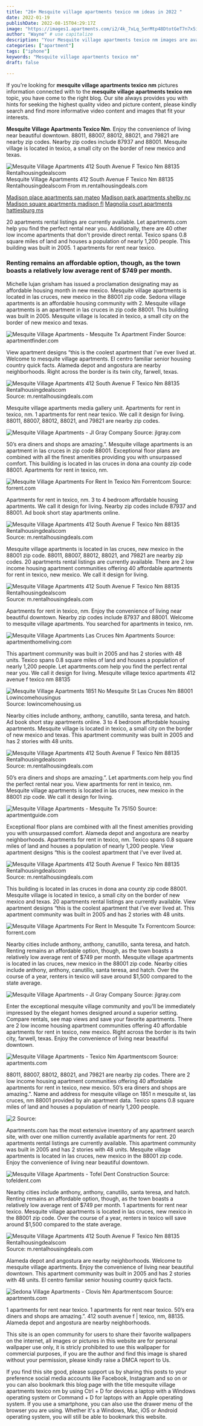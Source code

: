 ```yaml
---
title: "26+ Mesquite village apartments texico nm ideas in 2022 "
date: 2022-01-19
publishDate: 2022-08-15T04:29:17Z
image: "https://images1.apartments.com/i2/4k_7xLq_5erMtp48DtotGeT7n7x5igN21DaONmR624w/111/sedona-village-clovis-nm-primary-photo.jpg"
author: "Wayne" # use capitalize
description: "Your Mesquite village apartments texico nm images are available in this site. Mesquite village apartments texico nm are a topic that is being searched for and liked by netizens today. You can Get the Mesquite village apartments texico nm files here. Download all royalty-free photos."
categories: ["apartment"]
tags: ["iphone"]
keywords: "Mesquite village apartments texico nm"
draft: false

---
```


If you're looking for **mesquite village apartments texico nm** pictures information connected with to the **mesquite village apartments texico nm** topic, you have come to the right  blog.  Our site always  provides you with  hints  for seeking  the highest  quality video and picture  content, please kindly search and find more informative video content and images  that fit your interests.

**Mesquite Village Apartments Texico Nm**. Enjoy the convenience of living near beautiful downtown. 88011, 88007, 88012, 88021, and 79821 are nearby zip codes. Nearby zip codes include 87937 and 88001. Mesquite village is located in texico, a small city on the border of new mexico and texas.

![Mesquite Village Apartments 412 South Avenue F Texico Nm 88135 Rentalhousingdealscom](https://cdn-0.rentalhousingdeals.com/uploaded/IMG_3956.jpg "Mesquite Village Apartments 412 South Avenue F Texico Nm 88135 Rentalhousingdealscom")
Mesquite Village Apartments 412 South Avenue F Texico Nm 88135 Rentalhousingdealscom From m.rentalhousingdeals.com

[Madison place apartments san mateo](/madison-place-apartments-san-mateo/)
[Madison park apartments shelby nc](/madison-park-apartments-shelby-nc/)
[Madison square apartments madison fl](/madison-square-apartments-madison-fl/)
[Magnolia court apartments hattiesburg ms](/magnolia-court-apartments-hattiesburg-ms/)

20 apartments rental listings are currently available. Let apartments.com help you find the perfect rental near you. Additionally, there are 40 other low income apartments that don&#039;t provide direct rental. Texico spans 0.8 square miles of land and houses a population of nearly 1,200 people. This building was built in 2005. 1 apartments for rent near texico.

### Renting remains an affordable option, though, as the town boasts a relatively low average rent of $749 per month.

Michelle lujan grisham has issued a proclamation designating may as affordable housing month in new mexico. Mesquite village apartments is located in las cruces, new mexico in the 88001 zip code. Sedona village apartments is an affordable housing community with 2. Mesquite village apartments is an apartment in las cruces in zip code 88001. This building was built in 2005. Mesquite village is located in texico, a small city on the border of new mexico and texas.


![Mesquite Village Apartments - Mesquite Tx Apartment Finder](https://image1.apartmentfinder.com/i2/jM7OkXeI8QETbsi4gbKR22mwlOHBpE8EPmJwxjDfCMM/111/mesquite-village-apartments-mesquite-tx-building-photo.jpg "Mesquite Village Apartments - Mesquite Tx Apartment Finder")
Source: apartmentfinder.com

View apartment designs “this is the coolest apartment that i’ve ever lived at. Welcome to mesquite village apartments. El centro familiar senior housing country quick facts. Alameda depot and angostura are nearby neighborhoods. Right across the border is its twin city, farwell, texas.

![Mesquite Village Apartments 412 South Avenue F Texico Nm 88135 Rentalhousingdealscom](https://cdn-0.rentalhousingdeals.com/uploaded/IMG_3980.jpg "Mesquite Village Apartments 412 South Avenue F Texico Nm 88135 Rentalhousingdealscom")
Source: m.rentalhousingdeals.com

Mesquite village apartments media gallery unit. Apartments for rent in texico, nm. 1 apartments for rent near texico. We call it design for living. 88011, 88007, 88012, 88021, and 79821 are nearby zip codes.

![Mesquite Village Apartments - Jl Gray Company](https://jlgray.com/websiteimages/42/Mesquite%20Village%20Apartments%201.jpg "Mesquite Village Apartments - Jl Gray Company")
Source: jlgray.com

50’s era diners and shops are amazing.”. Mesquite village apartments is an apartment in las cruces in zip code 88001. Exceptional floor plans are combined with all the finest amenities providing you with unsurpassed comfort. This building is located in las cruces in dona ana county zip code 88001. Apartments for rent in texico, nm.

![Mesquite Village Apartments For Rent In Texico Nm Forrentcom](https://images1.forrent.com/i2/9YWmPWEIYGdF-LI7zN7kZXyHfihBgc9_Pou_93gX6kM/112/image.jpg "Mesquite Village Apartments For Rent In Texico Nm Forrentcom")
Source: forrent.com

Apartments for rent in texico, nm. 3 to 4 bedroom affordable housing apartments. We call it design for living. Nearby zip codes include 87937 and 88001. Ad book short stay apartments online.

![Mesquite Village Apartments 412 South Avenue F Texico Nm 88135 Rentalhousingdealscom](https://cdn-0.rentalhousingdeals.com/uploaded/IMG_3969.jpg "Mesquite Village Apartments 412 South Avenue F Texico Nm 88135 Rentalhousingdealscom")
Source: m.rentalhousingdeals.com

Mesquite village apartments is located in las cruces, new mexico in the 88001 zip code. 88011, 88007, 88012, 88021, and 79821 are nearby zip codes. 20 apartments rental listings are currently available. There are 2 low income housing apartment communities offering 40 affordable apartments for rent in texico, new mexico. We call it design for living.

![Mesquite Village Apartments 412 South Avenue F Texico Nm 88135 Rentalhousingdealscom](https://cdn-0.rentalhousingdeals.com/uploaded/IMG_3961.jpg "Mesquite Village Apartments 412 South Avenue F Texico Nm 88135 Rentalhousingdealscom")
Source: m.rentalhousingdeals.com

Apartments for rent in texico, nm. Enjoy the convenience of living near beautiful downtown. Nearby zip codes include 87937 and 88001. Welcome to mesquite village apartments. You searched for apartments in texico, nm.

![Mesquite Village Apartments Las Cruces Nm Apartments](https://images1.apartmenthomeliving.com/i2/ab8Od1pGH2Fh9YAFjTUIhJlzLTrpytUogGooQLQwGhM/117/image.jpg "Mesquite Village Apartments Las Cruces Nm Apartments")
Source: apartmenthomeliving.com

This apartment community was built in 2005 and has 2 stories with 48 units. Texico spans 0.8 square miles of land and houses a population of nearly 1,200 people. Let apartments.com help you find the perfect rental near you. We call it design for living. Mesquite village texico apartments 412 avenue f texico nm 88135

![Mesquite Village Apartments 1851 No Mesquite St Las Cruces Nm 88001 Lowincomehousingus](https://www.lowincomehousing.us/gallery/126100_mesquite-village-apartments_fym.jpg "Mesquite Village Apartments 1851 No Mesquite St Las Cruces Nm 88001 Lowincomehousingus")
Source: lowincomehousing.us

Nearby cities include anthony, anthony, canutillo, santa teresa, and hatch. Ad book short stay apartments online. 3 to 4 bedroom affordable housing apartments. Mesquite village is located in texico, a small city on the border of new mexico and texas. This apartment community was built in 2005 and has 2 stories with 48 units.

![Mesquite Village Apartments 412 South Avenue F Texico Nm 88135 Rentalhousingdealscom](https://cdn-0.rentalhousingdeals.com/uploaded/IMG_3957.jpg "Mesquite Village Apartments 412 South Avenue F Texico Nm 88135 Rentalhousingdealscom")
Source: m.rentalhousingdeals.com

50’s era diners and shops are amazing.”. Let apartments.com help you find the perfect rental near you. View apartments for rent in texico, nm. Mesquite village apartments is located in las cruces, new mexico in the 88001 zip code. We call it design for living.

![Mesquite Village Apartments - Mesquite Tx 75150](https://rentpath-res.cloudinary.com/$img_current/t_3x2_webp_xl/t_unpaid/6b5f6a45cab309c1474837c9753f097b "Mesquite Village Apartments - Mesquite Tx 75150")
Source: apartmentguide.com

Exceptional floor plans are combined with all the finest amenities providing you with unsurpassed comfort. Alameda depot and angostura are nearby neighborhoods. Apartments for rent in texico, nm. Texico spans 0.8 square miles of land and houses a population of nearly 1,200 people. View apartment designs “this is the coolest apartment that i’ve ever lived at.

![Mesquite Village Apartments 412 South Avenue F Texico Nm 88135 Rentalhousingdealscom](https://cdn-0.rentalhousingdeals.com/uploaded/prop_1440700886_UAH%20Final%20Logo.jpg "Mesquite Village Apartments 412 South Avenue F Texico Nm 88135 Rentalhousingdealscom")
Source: m.rentalhousingdeals.com

This building is located in las cruces in dona ana county zip code 88001. Mesquite village is located in texico, a small city on the border of new mexico and texas. 20 apartments rental listings are currently available. View apartment designs “this is the coolest apartment that i’ve ever lived at. This apartment community was built in 2005 and has 2 stories with 48 units.

![Mesquite Village Apartments For Rent In Mesquite Tx Forrentcom](https://images1.forrent.com/i2/yuPScWitop_paXcTRQ87oE0aqQew5ijMtYbgaJhkqH8/117/image.jpg "Mesquite Village Apartments For Rent In Mesquite Tx Forrentcom")
Source: forrent.com

Nearby cities include anthony, anthony, canutillo, santa teresa, and hatch. Renting remains an affordable option, though, as the town boasts a relatively low average rent of $749 per month. Mesquite village apartments is located in las cruces, new mexico in the 88001 zip code. Nearby cities include anthony, anthony, canutillo, santa teresa, and hatch. Over the course of a year, renters in texico will save around $1,500 compared to the state average.

![Mesquite Village Apartments - Jl Gray Company](https://jlgray.com/websiteimages/42/Mesquite%20Village%20Apartments%203.jpg "Mesquite Village Apartments - Jl Gray Company")
Source: jlgray.com

Enter the exceptional mesquite village community and you&#039;ll be immediately impressed by the elegant homes designed around a superior setting. Compare rentals, see map views and save your favorite apartments. There are 2 low income housing apartment communities offering 40 affordable apartments for rent in texico, new mexico. Right across the border is its twin city, farwell, texas. Enjoy the convenience of living near beautiful downtown.

![Mesquite Village Apartments - Texico Nm Apartmentscom](https://images1.apartments.com/m2/MplxKlYyNwgk4MnTv7n4JsgAcM6RgaSCGwHitauLaHk/H330W495/mesquite-village-apartments-texico-nm-map-image-of-the-property.jpg "Mesquite Village Apartments - Texico Nm Apartmentscom")
Source: apartments.com

88011, 88007, 88012, 88021, and 79821 are nearby zip codes. There are 2 low income housing apartment communities offering 40 affordable apartments for rent in texico, new mexico. 50’s era diners and shops are amazing.”. Name and address for mesquite village on 1851 n mesquite st, las cruces, nm 88001 provided by aln apartment data. Texico spans 0.8 square miles of land and houses a population of nearly 1,200 people.

![2](yyYRSVnIQ8DBZM "2")
Source: 

Apartments.com has the most extensive inventory of any apartment search site, with over one million currently available apartments for rent. 20 apartments rental listings are currently available. This apartment community was built in 2005 and has 2 stories with 48 units. Mesquite village apartments is located in las cruces, new mexico in the 88001 zip code. Enjoy the convenience of living near beautiful downtown.

![Mesquite Village Apartments - Tofel Dent Construction](https://tofeldent.com/wp-content/uploads/2020/04/mequiteVillage.jpg "Mesquite Village Apartments - Tofel Dent Construction")
Source: tofeldent.com

Nearby cities include anthony, anthony, canutillo, santa teresa, and hatch. Renting remains an affordable option, though, as the town boasts a relatively low average rent of $749 per month. 1 apartments for rent near texico. Mesquite village apartments is located in las cruces, new mexico in the 88001 zip code. Over the course of a year, renters in texico will save around $1,500 compared to the state average.

![Mesquite Village Apartments 412 South Avenue F Texico Nm 88135 Rentalhousingdealscom](https://cdn-0.rentalhousingdeals.com/uploaded/IMG_3982.jpg "Mesquite Village Apartments 412 South Avenue F Texico Nm 88135 Rentalhousingdealscom")
Source: m.rentalhousingdeals.com

Alameda depot and angostura are nearby neighborhoods. Welcome to mesquite village apartments. Enjoy the convenience of living near beautiful downtown. This apartment community was built in 2005 and has 2 stories with 48 units. El centro familiar senior housing country quick facts.

![Sedona Village Apartments - Clovis Nm Apartmentscom](https://images1.apartments.com/i2/4k_7xLq_5erMtp48DtotGeT7n7x5igN21DaONmR624w/111/sedona-village-clovis-nm-primary-photo.jpg "Sedona Village Apartments - Clovis Nm Apartmentscom")
Source: apartments.com

1 apartments for rent near texico. 1 apartments for rent near texico. 50’s era diners and shops are amazing.”. 412 south avenue f | texico, nm, 88135. Alameda depot and angostura are nearby neighborhoods.

This site is an open community for users to share their favorite wallpapers on the internet, all images or pictures in this website are for personal wallpaper use only, it is stricly prohibited to use this wallpaper for commercial purposes, if you are the author and find this image is shared without your permission, please kindly raise a DMCA report to Us.

If you find this site good, please support us by sharing this posts to your preference social media accounts like Facebook, Instagram and so on or you can also bookmark this blog page with the title mesquite village apartments texico nm by using Ctrl + D for devices a laptop with a Windows operating system or Command + D for laptops with an Apple operating system. If you use a smartphone, you can also use the drawer menu of the browser you are using. Whether it's a Windows, Mac, iOS or Android operating system, you will still be able to bookmark this website.
